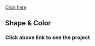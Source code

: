 <a href="https://janvi-shah24.github.io/Change-Shape-Color/">Click here</a>
<h2>Shape & Color</h2>
<h3>Click above link to see the project</h3>
